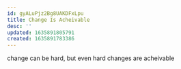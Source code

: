 ```yaml
---
id: gyALuPjz2Bg8UAKDFxLpu
title: Change Is Acheivable
desc: ''
updated: 1635891805791
created: 1635891783386
---
```


change can be hard, but even hard changes are acheivable
